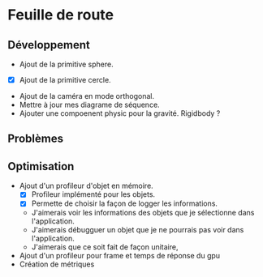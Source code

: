 # Feuille de route

## Développement

- Ajout de la primitive sphere.
- [x] Ajout de la primitive cercle.
- Ajout de la caméra en mode orthogonal.
- Mettre à jour mes diagrame de séquence.
- Ajouter une compoenent physic pour la gravité. Rigidbody ?

## Problèmes

## Optimisation

- Ajout d'un profileur d'objet en mémoire.
  - [x] Profileur implémenté pour les objets.
  - [x] Permette de choisir la façon de logger les informations.
  - J'aimerais voir les informations des objets que je sélectionne dans l'application.
  - J'aimerais débugguer un objet que je ne pourrais pas voir dans l'application.
  - J'aimerais que ce soit fait de façon unitaire,
- Ajout d'un profileur pour frame et temps de réponse du gpu
- Création de métriques
